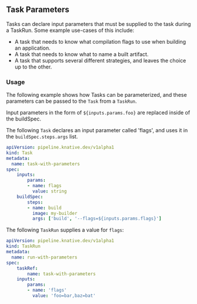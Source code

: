 ## Task Parameters

Tasks can declare input parameters that must be supplied to the task during a TaskRun.
Some example use-cases of this include:

* A task that needs to know what compilation flags to use when building an application.
* A task that needs to know what to name a built artifact.
* A task that supports several different strategies, and leaves the choice up to the other.

### Usage

The following example shows how Tasks can be parameterized, and these parameters can be passed to the `Task` from a `TaskRun`.

Input parameters in the form of `${inputs.params.foo}` are replaced inside of the buildSpec.

The following `Task` declares an input parameter called 'flags', and uses it in the `buildSpec.steps.args` list.

```yaml
apiVersion: pipeline.knative.dev/v1alpha1
kind: Task
metadata:
  name: task-with-parameters
spec:
    inputs:
        params:
        - name: flags
          value: string
    buildSpec:
        steps:
        - name: build
          image: my-builder
          args: ['build', '--flags=${inputs.params.flags}']
```

The following `TaskRun` supplies a value for `flags`:

```yaml
apiVersion: pipeline.knative.dev/v1alpha1
kind: TaskRun
metadata:
  name: run-with-parameters
spec:
    taskRef:
        name: task-with-parameters
    inputs:
        params:
        - name: 'flags'
          value: 'foo=bar,baz=bat'
```
